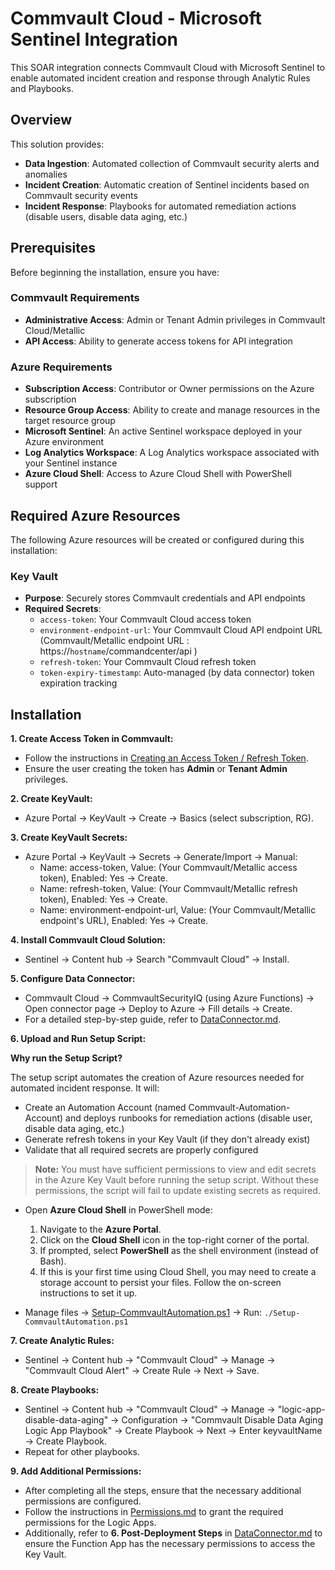 Commvault Cloud - Microsoft Sentinel Integration
===============================================

This SOAR integration connects Commvault Cloud with Microsoft Sentinel to enable automated incident creation and response through Analytic Rules and Playbooks.

## Overview
This solution provides:
- **Data Ingestion**: Automated collection of Commvault security alerts and anomalies
- **Incident Creation**: Automatic creation of Sentinel incidents based on Commvault security events
- **Incident Response**: Playbooks for automated remediation actions (disable users, disable data aging, etc.)

## Prerequisites
Before beginning the installation, ensure you have:

### Commvault Requirements
- **Administrative Access**: Admin or Tenant Admin privileges in Commvault Cloud/Metallic
- **API Access**: Ability to generate access tokens for API integration

### Azure Requirements
- **Subscription Access**: Contributor or Owner permissions on the Azure subscription
- **Resource Group Access**: Ability to create and manage resources in the target resource group
- **Microsoft Sentinel**: An active Sentinel workspace deployed in your Azure environment
- **Log Analytics Workspace**: A Log Analytics workspace associated with your Sentinel instance
- **Azure Cloud Shell**: Access to Azure Cloud Shell with PowerShell support

## Required Azure Resources
The following Azure resources will be created or configured during this installation:

### Key Vault
- **Purpose**: Securely stores Commvault credentials and API endpoints
- **Required Secrets**:
  - `access-token`: Your Commvault Cloud access token
  - `environment-endpoint-url`: Your Commvault Cloud API endpoint URL (Commvault/Metallic endpoint URL : https://`hostname`/commandcenter/api )
  - `refresh-token`: Your Commvault Cloud refresh token
  - `token-expiry-timestamp`: Auto-managed (by data connector) token expiration tracking

Installation
------------

**1\. Create Access Token in Commvault:**

*   Follow the instructions in [Creating an Access Token / Refresh Token](https://documentation.commvault.com/2024e/essential/creating_access_token.html).
*   Ensure the user creating the token has **Admin** or **Tenant Admin** privileges.

**2\. Create KeyVault:**

*   Azure Portal -> KeyVault -> Create -> Basics (select subscription, RG).

**3\. Create KeyVault Secrets:**

*   Azure Portal -> KeyVault -> Secrets -> Generate/Import -> Manual:
    *   Name: access-token, Value: (Your Commvault/Metallic access token), Enabled: Yes -> Create.
    *   Name: refresh-token, Value: (Your Commvault/Metallic refresh token), Enabled: Yes -> Create.
    *   Name: environment-endpoint-url, Value: (Your Commvault/Metallic endpoint's URL), Enabled: Yes -> Create.

**4\. Install Commvault Cloud Solution:**

*   Sentinel -> Content hub -> Search "Commvault Cloud" -> Install.

**5\. Configure Data Connector:**

*   Commvault Cloud -> CommvaultSecurityIQ (using Azure Functions) -> Open connector page -> Deploy to Azure -> Fill details -> Create.
*   For a detailed step-by-step guide, refer to [DataConnector.md](./DataConnector.md).

**6\. Upload and Run Setup Script:**

**Why run the Setup Script?**

The setup script automates the creation of Azure resources needed for automated incident response. It will:

*   Create an Automation Account (named Commvault-Automation-Account) and deploys runbooks for remediation actions (disable user, disable data aging, etc.)
*   Generate refresh tokens in your Key Vault (if they don't already exist)
*   Validate that all required secrets are properly configured

> **Note:** You must have sufficient permissions to view and edit secrets in the Azure Key Vault before running the setup script. Without these permissions, the script will fail to update existing secrets as required.

*   Open **Azure Cloud Shell** in PowerShell mode:
    1. Navigate to the **Azure Portal**.
    2. Click on the **Cloud Shell** icon in the top-right corner of the portal.
    3. If prompted, select **PowerShell** as the shell environment (instead of Bash).
    4. If this is your first time using Cloud Shell, you may need to create a storage account to persist your files. Follow the on-screen instructions to set it up.

*   Manage files -> [Setup-CommvaultAutomation.ps1](https://github.com/Azure/Azure-Sentinel/blob/master/Solutions/Commvault%20Security%20IQ/Tools/Setup-CommvaultAutomation.ps1) -> Run: `./Setup-CommvaultAutomation.ps1`

**7\. Create Analytic Rules:**

*   Sentinel -> Content hub -> "Commvault Cloud" -> Manage -> "Commvault Cloud Alert" -> Create Rule -> Next -> Save.

**8\. Create Playbooks:**

*   Sentinel -> Content hub -> "Commvault Cloud" -> Manage -> "logic-app-disable-data-aging" -> Configuration -> "Commvault Disable Data Aging Logic App Playbook" -> Create Playbook -> Next -> Enter keyvaultName -> Create Playbook.
*   Repeat for other playbooks.

**9\. Add Additional Permissions:**

*   After completing all the steps, ensure that the necessary additional permissions are configured.
*   Follow the instructions in [Permissions.md](./Permissions.md) to grant the required permissions for the Logic Apps.
*   Additionally, refer to **6. Post-Deployment Steps** in [DataConnector.md](./DataConnector.md) to ensure the Function App has the necessary permissions to access the Key Vault.

